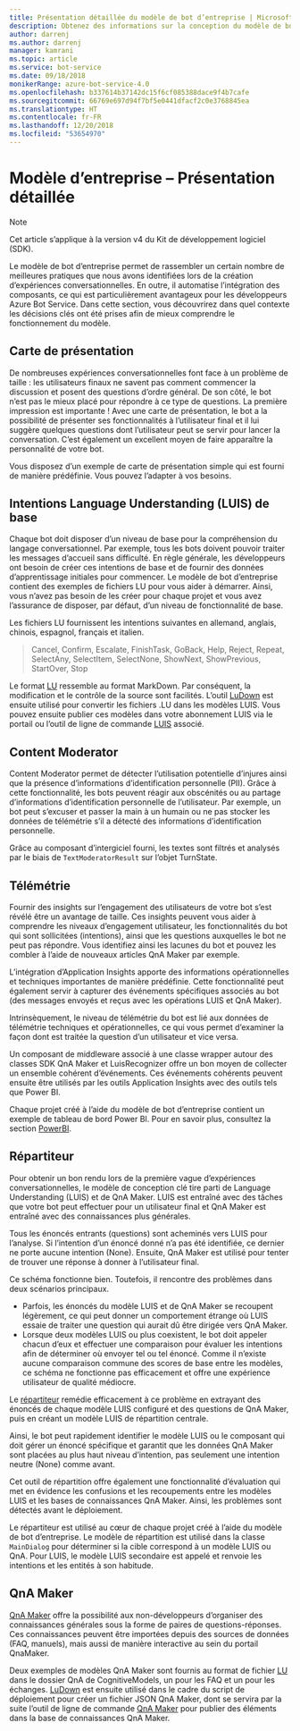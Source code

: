 ```yaml
---
title: Présentation détaillée du modèle de bot d’entreprise | Microsoft Docs
description: Obtenez des informations sur la conception du modèle de bot d’entreprise
author: darrenj
ms.author: darrenj
manager: kamrani
ms.topic: article
ms.service: bot-service
ms.date: 09/18/2018
monikerRange: azure-bot-service-4.0
ms.openlocfilehash: b337614b37142dc15f6cf085388dace9f4b7cafe
ms.sourcegitcommit: 66769e697d94f7bf5e0441dfacf2c0e3768845ea
ms.translationtype: HT
ms.contentlocale: fr-FR
ms.lasthandoff: 12/20/2018
ms.locfileid: "53654970"
---
```

# <a name="enterprise-template---detailed-overview"></a>Modèle d’entreprise – Présentation détaillée

> [!NOTE]
> Cet article s’applique à la version v4 du Kit de développement logiciel (SDK). 

Le modèle de bot d’entreprise permet de rassembler un certain nombre de meilleures pratiques que nous avons identifiées lors de la création d’expériences conversationnelles. En outre, il automatise l’intégration des composants, ce qui est particulièrement avantageux pour les développeurs Azure Bot Service. Dans cette section, vous découvrirez dans quel contexte les décisions clés ont été prises afin de mieux comprendre le fonctionnement du modèle.

## <a name="introduction-card"></a>Carte de présentation

De nombreuses expériences conversationnelles font face à un problème de taille : les utilisateurs finaux ne savent pas comment commencer la discussion et posent des questions d’ordre général. De son côté, le bot n’est pas le mieux placé pour répondre à ce type de questions. La première impression est importante ! Avec une carte de présentation, le bot a la possibilité de présenter ses fonctionnalités à l’utilisateur final et il lui suggère quelques questions dont l’utilisateur peut se servir pour lancer la conversation. C’est également un excellent moyen de faire apparaître la personnalité de votre bot.

Vous disposez d’un exemple de carte de présentation simple qui est fourni de manière prédéfinie. Vous pouvez l’adapter à vos besoins.

## <a name="basic-language-understanding-luis-intents"></a>Intentions Language Understanding (LUIS) de base

Chaque bot doit disposer d’un niveau de base pour la compréhension du langage conversationnel. Par exemple, tous les bots doivent pouvoir traiter les messages d’accueil sans difficulté. En règle générale, les développeurs ont besoin de créer ces intentions de base et de fournir des données d’apprentissage initiales pour commencer. Le modèle de bot d’entreprise contient des exemples de fichiers LU pour vous aider à démarrer. Ainsi, vous n’avez pas besoin de les créer pour chaque projet et vous avez l’assurance de disposer, par défaut, d’un niveau de fonctionnalité de base.

Les fichiers LU fournissent les intentions suivantes en allemand, anglais, chinois, espagnol, français et italien.

> Cancel, Confirm, Escalate, FinishTask, GoBack, Help, Reject, Repeat, SelectAny, SelectItem, SelectNone, ShowNext, ShowPrevious, StartOver, Stop

Le format [LU](https://github.com/Microsoft/botbuilder-tools/blob/master/packages/Ludown/docs/lu-file-format.md) ressemble au format MarkDown. Par conséquent, la modification et le contrôle de la source sont facilités. L’outil [LuDown](https://github.com/Microsoft/botbuilder-tools/tree/master/packages/Ludown) est ensuite utilisé pour convertir les fichiers .LU dans les modèles LUIS. Vous pouvez ensuite publier ces modèles dans votre abonnement LUIS via le portail ou l’outil de ligne de commande [LUIS](https://github.com/Microsoft/botbuilder-tools/tree/master/packages/LUIS) associé.

## <a name="content-moderator"></a>Content Moderator

Content Moderator permet de détecter l’utilisation potentielle d’injures ainsi que la présence d’informations d’identification personnelle (PII). Grâce à cette fonctionnalité, les bots peuvent réagir aux obscénités ou au partage d’informations d’identification personnelle de l’utilisateur. Par exemple, un bot peut s’excuser et passer la main à un humain ou ne pas stocker les données de télémétrie s’il a détecté des informations d’identification personnelle.

Grâce au composant d’intergiciel fourni, les textes sont filtrés et analysés par le biais de ```TextModeratorResult``` sur l’objet TurnState.

## <a name="telemetry"></a>Télémétrie

Fournir des insights sur l’engagement des utilisateurs de votre bot s’est révélé être un avantage de taille. Ces insights peuvent vous aider à comprendre les niveaux d’engagement utilisateur, les fonctionnalités du bot qui sont sollicitées (intentions), ainsi que les questions auxquelles le bot ne peut pas répondre. Vous identifiez ainsi les lacunes du bot et pouvez les combler à l’aide de nouveaux articles QnA Maker par exemple.

L’intégration d’Application Insights apporte des informations opérationnelles et techniques importantes de manière prédéfinie. Cette fonctionnalité peut également servir à capturer des événements spécifiques associés au bot (des messages envoyés et reçus avec les opérations LUIS et QnA Maker).

Intrinsèquement, le niveau de télémétrie du bot est lié aux données de télémétrie techniques et opérationnelles, ce qui vous permet d’examiner la façon dont est traitée la question d’un utilisateur et vice versa.

Un composant de middleware associé à une classe wrapper autour des classes SDK QnA Maker et LuisRecognizer offre un bon moyen de collecter un ensemble cohérent d’événements. Ces événements cohérents peuvent ensuite être utilisés par les outils Application Insights avec des outils tels que Power BI.

Chaque projet créé à l’aide du modèle de bot d’entreprise contient un exemple de tableau de bord Power BI. Pour en savoir plus, consultez la section [PowerBI](bot-builder-enterprise-template-powerbi.md).

## <a name="dispatcher"></a>Répartiteur

Pour obtenir un bon rendu lors de la première vague d’expériences conversationnelles, le modèle de conception clé tire parti de Language Understanding (LUIS) et de QnA Maker. LUIS est entraîné avec des tâches que votre bot peut effectuer pour un utilisateur final et QnA Maker est entraîné avec des connaissances plus générales.

Tous les énoncés entrants (questions) sont acheminés vers LUIS pour l’analyse. Si l’intention d’un énoncé donné n’a pas été identifiée, ce dernier ne porte aucune intention (None). Ensuite, QnA Maker est utilisé pour tenter de trouver une réponse à donner à l’utilisateur final.

Ce schéma fonctionne bien. Toutefois, il rencontre des problèmes dans deux scénarios principaux.

- Parfois, les énoncés du modèle LUIS et de QnA Maker se recoupent légèrement, ce qui peut donner un comportement étrange où LUIS essaie de traiter une question qui aurait dû être dirigée vers QnA Maker.
- Lorsque deux modèles LUIS ou plus coexistent, le bot doit appeler chacun d’eux et effectuer une comparaison pour évaluer les intentions afin de déterminer où envoyer tel ou tel énoncé. Comme il n’existe aucune comparaison commune des scores de base entre les modèles, ce schéma ne fonctionne pas efficacement et offre une expérience utilisateur de qualité médiocre.

Le [répartiteur](https://docs.microsoft.com/en-us/azure/bot-service/bot-builder-tutorial-dispatch?view=azure-bot-service-4.0&tabs=csaddref%2Ccsbotconfig) remédie efficacement à ce problème en extrayant des énoncés de chaque modèle LUIS configuré et des questions de QnA Maker, puis en créant un modèle LUIS de répartition centrale.

Ainsi, le bot peut rapidement identifier le modèle LUIS ou le composant qui doit gérer un énoncé spécifique et garantit que les données QnA Maker sont placées au plus haut niveau d’intention, pas seulement une intention neutre (None) comme avant.

Cet outil de répartition offre également une fonctionnalité d’évaluation qui met en évidence les confusions et les recoupements entre les modèles LUIS et les bases de connaissances QnA Maker. Ainsi, les problèmes sont détectés avant le déploiement.

Le répartiteur est utilisé au cœur de chaque projet créé à l’aide du modèle de bot d’entreprise. Le modèle de répartition est utilisé dans la classe `MainDialog` pour déterminer si la cible correspond à un modèle LUIS ou QnA. Pour LUIS, le modèle LUIS secondaire est appelé et renvoie les intentions et les entités à son habitude.

## <a name="qna-maker"></a>QnA Maker

[QnA Maker](https://www.qnamaker.ai/) offre la possibilité aux non-développeurs d’organiser des connaissances générales sous la forme de paires de questions-réponses. Ces connaissances peuvent être importées depuis des sources de données (FAQ, manuels), mais aussi de manière interactive au sein du portail QnaMaker.

Deux exemples de modèles QnA Maker sont fournis au format de fichier [LU](https://github.com/Microsoft/botbuilder-tools/blob/master/packages/Ludown/docs/lu-file-format.md) dans le dossier QnA de CognitiveModels, un pour les FAQ et un pour les échanges. [LuDown](https://github.com/Microsoft/botbuilder-tools/tree/master/packages/Ludown) est ensuite utilisé dans le cadre du script de déploiement pour créer un fichier JSON QnA Maker, dont se servira par la suite l’outil de ligne de commande [QnA Maker](https://github.com/Microsoft/botbuilder-tools/tree/master/packages/QnAMaker) pour publier des éléments dans la base de connaissances QnA Maker.

